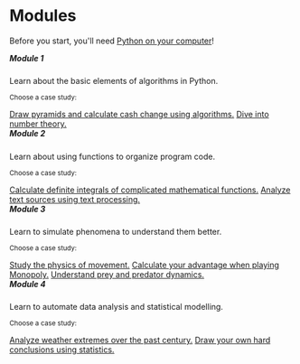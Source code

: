 # Modules

Before you start, you'll need [Python on your computer](/installing)!

<div class="container">
  <div class="row">

<div class="card col">
<div class="card-body">
<h5 class="card-title" style="margin-top:0">Module 1</h5>
<p class="card-text">Learn about the basic elements of algorithms in Python.</p>
<p class="card-text"><small class="text-muted">Choose a case study:</small></p>
</div>
<div class="list-group list-group-flush">
<a href="/algorithms" class="list-group-item">Draw pyramids and calculate cash change using algorithms.</a>
<a href="/numbers" class="list-group-item">Dive into number theory.</a>
</div>
</div>

<div class="card col">
<div class="card-body">
<h5 class="card-title" style="margin-top:0">Module 2</h5>
<p class="card-text">Learn about using functions to organize program code.</p>
<p class="card-text"><small class="text-muted">Choose a case study:</small></p>
</div>
<div class="list-group list-group-flush">
<a href="/integrals" class="list-group-item">Calculate definite integrals of complicated mathematical functions.</a>
<a href="/text" class="list-group-item">Analyze text sources using text processing.</a>
</div>
</div>

<div class="card col">
<div class="card-body">
<h5 class="card-title" style="margin-top:0">Module 3</h5>
<p class="card-text">Learn to simulate phenomena to understand them better.</p>
<p class="card-text"><small class="text-muted">Choose a case study:</small></p>
</div>
<div class="list-group list-group-flush">
<a href="/movement" class="list-group-item">Study the physics of movement.</a>
<a href="/monopoly" class="list-group-item">Calculate your advantage when playing Monopoly.</a>
<a href="/population" class="list-group-item">Understand prey and predator dynamics.</a>
</div>
</div>

<div class="card col">
<div class="card-body">
<h5 class="card-title" style="margin-top:0">Module 4</h5>
<p class="card-text">Learn to automate data analysis and statistical modelling.</p>
<p class="card-text"><small class="text-muted">Choose a case study:</small></p>
</div>
<div class="list-group list-group-flush">
<a href="/weather" class="list-group-item">Analyze weather extremes over the past century.</a>
<a href="/statistics" class="list-group-item">Draw your own hard conclusions using statistics.</a>
</div>
</div>

</div>
</div>
